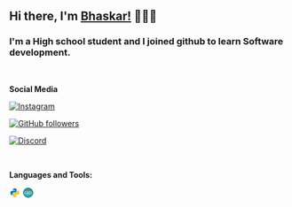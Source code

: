 ## Hi there, I'm [Bhaskar!](https://github.com/VeNoM-hubs) 👋😂👀

### I'm a High school student and I joined github to learn Software development.
<br>

**Social Media**

[![Instagram](https://img.shields.io/static/v1?label=INSTAGRAM&message=FOLLOW&color=E1306C&style=for-the-badge&logo=instagram)](https://www.instagram.com/bhaskar_365/)

[![GitHub followers](https://img.shields.io/github/followers/VeNoM-hubs.svg?style=for-the-badge&label=Follow&maxAge=2592000?label=FOLLWERS&logo=github)](https://github.com/VeNoM-hubs?tab=followers)

[![Discord](https://img.shields.io/static/v1?label=Discord&message=Chat&color=7289da&style=for-the-badge&logo=discord)]()

<br />

**Languages and Tools:**  

<code><img height="20" src="https://raw.githubusercontent.com/VeNoM-hubs/VeNoM-hubs/main/assets/python.png"></code>   <code><img height="20" src="https://raw.githubusercontent.com/VeNoM-hubs/VeNoM-hubs/main/assets/arduino.svg"></code>
